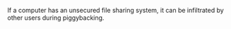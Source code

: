 If a computer has an unsecured file sharing system, it can be infiltrated by other users during piggybacking.